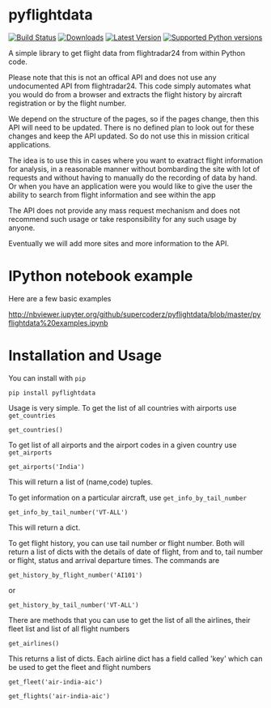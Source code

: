 pyflightdata
============

[![Build Status](https://travis-ci.org/supercoderz/pyflightdata.svg?branch=master)](https://travis-ci.org/supercoderz/pyflightdata)
[![Downloads](https://pypip.in/download/pyflightdata/badge.svg)](https://pypi.python.org/pypi/pyflightdata/)
[![Latest Version](https://pypip.in/version/pyflightdata/badge.svg)](https://pypi.python.org/pypi/pyflightdata/)
[![Supported Python versions](https://pypip.in/py_versions/pyflightdata/badge.svg)](https://pypi.python.org/pypi/pyflightdata/)


A simple library to get flight data from flightradar24 from within Python code.

Please note that this is not an offical API and does not use any undocumented API from flightradar24.
This code simply automates what you would do from a browser and extracts the flight history by aircraft registration or by the flight number. 

We depend on the structure of the pages, so if the pages change, then this API will need to be updated. There is no defined plan to look out for these changes and keep the API updated. So do not use this in mission critical applications.

The idea is to use this in cases where you want to exatract flight information for analysis, in a reasonable manner without bombarding the site with lot of requests and without having to manually do the recording of data by hand. Or when you have an application were you would like to give the user the ability to search from flight information and see within the app

The API does not provide any mass request mechanism and does not recommend such usage or take responsibility for any such usage by anyone.

Eventually we will add more sites and more information to the API.


IPython notebook example
========================

Here are a few basic examples

http://nbviewer.jupyter.org/github/supercoderz/pyflightdata/blob/master/pyflightdata%20examples.ipynb

Installation and Usage
======================

You can install with ``pip``

    pip install pyflightdata

Usage is very simple. To get the list of all countries with airports use ``get_countries``

    get_countries()
	
To get list of all airports and the airport codes in a given country use ``get_airports``

    get_airports('India')
	
This will return a list of (name,code) tuples.

To get information on a particular aircraft, use ``get_info_by_tail_number``

    get_info_by_tail_number('VT-ALL')
	
This will return a dict.

To get flight history, you can use tail number or flight number. Both will return a list of dicts with the details of date of flight, from and to, tail number or flight, status and arrival departure times. The commands are

    get_history_by_flight_number('AI101')
	
or

    get_history_by_tail_number('VT-ALL')
	
There are methods that you can use to get the list of all the airlines, their fleet list and list of all flight numbers

    get_airlines()
	
This returns a list of dicts. Each airline dict has a field called 'key' which can be used to get the fleet and flight numbers

    get_fleet('air-india-aic')
	
    get_flights('air-india-aic')